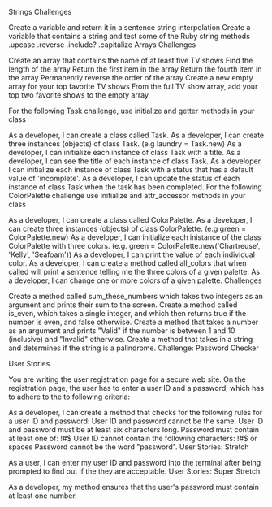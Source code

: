 Strings Challenges

Create a variable and return it in a sentence string interpolation
Create a variable that contains a string and test some of the Ruby string methods
.upcase
.reverse
.include?
.capitalize
Arrays Challenges

Create an array that contains the name of at least five TV shows
Find the length of the array
Return the first item in the array
Return the fourth item in the array
Permanently reverse the order of the array
Create a new empty array for your top favorite TV shows
From the full TV show array, add your top two favorite shows to the empty array



For the following Task challenge, use initialize and getter methods in your class

As a developer, I can create a class called Task.
As a developer, I can create three instances (objects) of class Task. (e.g laundry = Task.new)
As a developer, I can initialize each instance of class Task with a title.
As a developer, I can see the title of each instance of class Task.
As a developer, I can initialize each instance of class Task with a status that has a default value of 'incomplete'.
As a developer, I can update the status of each instance of class Task when the task has been completed.
For the following ColorPalette challenge use initialize and attr_accessor methods in your class

As a developer, I can create a class called ColorPalette.
As a developer, I can create three instances (objects) of class ColorPalette. (e.g green = ColorPalette.new)
As a developer, I can initialize each inistance of the class ColorPalette with three colors. (e.g. green = ColorPalette.new('Chartreuse', 'Kelly', 'Seafoam'))
As a developer, I can print the value of each individual color.
As a developer, I can create a method called all_colors that when called will print a sentence telling me the three colors of a given palette.
As a developer, I can change one or more colors of a given palette.
Challenges

Create a method called sum_these_numbers which takes two integers as an argument and prints their sum to the screen.
Create a method called is_even, which takes a single integer, and which then returns true if the number is even, and false otherwise.
Create a method that takes a number as an argument and prints "Valid" if the number is between 1 and 10 (inclusive) and "Invalid" otherwise.
Create a method that takes in a string and determines if the string is a palindrome.
Challenge: Password Checker

User Stories

You are writing the user registration page for a secure web site. On the registration page, the user has to enter a user ID and a password, which has to adhere to the to following criteria:

As a developer, I can create a method that checks for the following rules for a user ID and password:
User ID and password cannot be the same.
User ID and password must be at least six characters long.
Password must contain at least one of: !#$
User ID cannot contain the following characters: !#$ or spaces
Password cannot be the word "password".
User Stories: Stretch

As a user, I can enter my user ID and password into the terminal after being prompted to find out if the they are acceptable.
User Stories: Super Stretch

As a developer, my method ensures that the user's password must contain at least one number.
